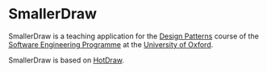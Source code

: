 SmallerDraw
===========

SmallerDraw is a teaching application for the
[Design Patterns](http://www.cs.ox.ac.uk/softeng/subjects/DPA.html)
course of the
[Software Engineering Programme](http://www.cs.ox.ac.uk/softeng/)
at the [University of Oxford](http://www.ox.ac.uk/).

SmallerDraw is based on [HotDraw](http://c2.com/cgi/wiki?HotDraw).


